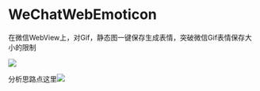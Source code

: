 # WeChatWebEmoticon
在微信WebView上，对Gif，静态图一键保存生成表情，突破微信Gif表情保存大小的限制

![](https://github.com/Mainstayz/WeChatWebEmoticon/blob/master/Screenshot/Screen%20Shot%202017-08-30%20at%20%E4%B8%8B%E5%8D%8810.21.38.png)

分析思路点这里![](http://www.hezongzhu.com/2017/09/13/%E6%8E%A2%E7%B4%A2%E5%BE%AE%E4%BF%A1%E6%B7%BB%E5%8A%A0%E8%87%AA%E5%AE%9A%E4%B9%89%E8%A1%A8%E6%83%85%E9%80%BB%E8%BE%91%EF%BC%8C%E5%AE%9E%E7%8E%B0%E5%AF%B9%E7%BD%91%E9%A1%B5%E5%9B%BE%E7%89%87%E9%95%BF%E6%8C%89%E4%BF%9D%E5%AD%98%E4%B8%BA%E5%8A%A8%E6%80%81%E5%9B%BE%EF%BC%81/)
